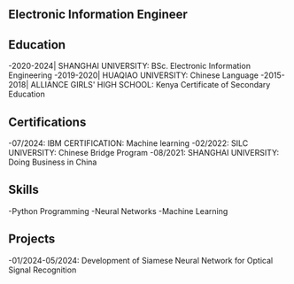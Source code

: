 ## Electronic Information Engineer

## Education
-2020-2024| SHANGHAI UNIVERSITY: BSc. Electronic Information Engineering
-2019-2020| HUAQIAO UNIVERSITY: Chinese Language
-2015-2018| ALLIANCE GIRLS' HIGH SCHOOL: Kenya Certificate of Secondary Education

## Certifications
-07/2024: IBM CERTIFICATION: Machine learning
-02/2022: SILC UNIVERSITY: Chinese Bridge Program
-08/2021: SHANGHAI UNIVERSITY: Doing Business in China
  
## Skills
-Python Programming
-Neural Networks
-Machine Learning

## Projects
-01/2024-05/2024: Development of Siamese Neural Network for Optical Signal Recognition
<!--
**AlisonJoyA/AlisonJoyA** is a ✨ _special_ ✨ repository because its `README.md` (this file) appears on your GitHub profile.

Here are some ideas to get you started:

- 🔭 I’m currently working on ...
- 🌱 I’m currently learning ...
- 👯 I’m looking to collaborate on ...
- 🤔 I’m looking for help with ...
- 💬 Ask me about ...
- 📫 How to reach me: ...
- 😄 Pronouns: ...
- ⚡ Fun fact: ...
-->
